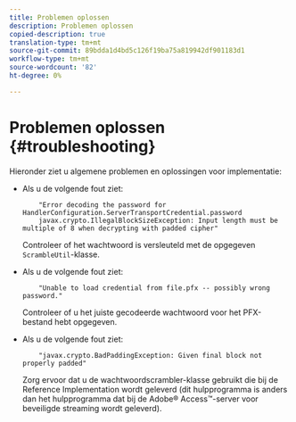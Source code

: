 ```yaml
---
title: Problemen oplossen
description: Problemen oplossen
copied-description: true
translation-type: tm+mt
source-git-commit: 89bdda1d4bd5c126f19ba75a819942df901183d1
workflow-type: tm+mt
source-wordcount: '82'
ht-degree: 0%

---
```



# Problemen oplossen {#troubleshooting}

Hieronder ziet u algemene problemen en oplossingen voor implementatie:

* Als u de volgende fout ziet:

   ```
       "Error decoding the password for HandlerConfiguration.ServerTransportCredential.password  
       javax.crypto.IllegalBlockSizeException: Input length must be multiple of 8 when decrypting with padded cipher"
   ```

   Controleer of het wachtwoord is versleuteld met de opgegeven `ScrambleUtil`-klasse.

* Als u de volgende fout ziet:

   ```
       "Unable to load credential from file.pfx -- possibly wrong password."
   ```

   Controleer of u het juiste gecodeerde wachtwoord voor het PFX-bestand hebt opgegeven.

* Als u de volgende fout ziet:

   ```
       "javax.crypto.BadPaddingException: Given final block not properly padded"
   ```

   Zorg ervoor dat u de wachtwoordscrambler-klasse gebruikt die bij de Reference Implementation wordt geleverd (dit hulpprogramma is anders dan het hulpprogramma dat bij de Adobe® Access™-server voor beveiligde streaming wordt geleverd).

